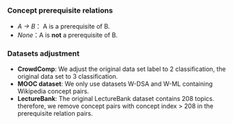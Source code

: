 ### Concept prerequisite relations

- *A -> B*： A is a prerequisite of B.
- *None*：A is **not** a prerequisite of B.

### Datasets adjustment

- **CrowdComp**: We adjust the original data set label to 2 classification, the original data set to 3 classification.
- **MOOC dataset**: We only use datasets W-DSA and W-ML containing Wikipedia concept pairs.
- **LectureBank**: The original LectureBank dataset contains 208 topics. therefore, we remove concept pairs with concept index > 208 in the prerequisite relation pairs.